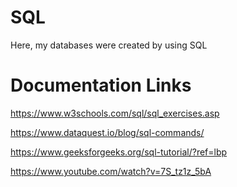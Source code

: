 # SQL
 Here, my databases were created by using SQL 





# Documentation Links

https://www.w3schools.com/sql/sql_exercises.asp

https://www.dataquest.io/blog/sql-commands/

https://www.geeksforgeeks.org/sql-tutorial/?ref=lbp

https://www.youtube.com/watch?v=7S_tz1z_5bA



